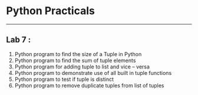 # Python Practicals

---


## Lab 7 : 
1. Python program to find the size of a Tuple in Python
2. Python program to find the sum of tuple elements
3. Python program for adding tuple to list and vice – versa
4. Python program to demonstrate use of all built in tuple functions
5. Python program to test if tuple is distinct
6. Python program to remove duplicate tuples from list of tuples


